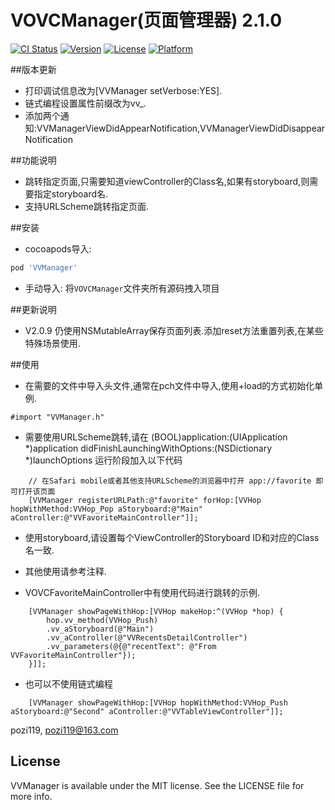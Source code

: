 # VOVCManager(页面管理器) 2.1.0

[![CI Status](http://img.shields.io/travis/pozi119/VVManager.svg?style=flat)](https://travis-ci.org/pozi119/VVManager)
[![Version](https://img.shields.io/cocoapods/v/VVManager.svg?style=flat)](http://cocoapods.org/pods/VVManager)
[![License](https://img.shields.io/cocoapods/l/VVManager.svg?style=flat)](http://cocoapods.org/pods/VVManager)
[![Platform](https://img.shields.io/cocoapods/p/VVManager.svg?style=flat)](http://cocoapods.org/pods/VVManager)

##版本更新
* 打印调试信息改为[VVManager setVerbose:YES].
* 链式编程设置属性前缀改为vv_.
* 添加两个通知:VVManagerViewDidAppearNotification,VVManagerViewDidDisappearNotification


##功能说明
* 跳转指定页面,只需要知道viewController的Class名,如果有storyboard,则需要指定storyboard名.
* 支持URLScheme跳转指定页面.

##安装
* cocoapods导入: 
```ruby
pod 'VVManager'
```
* 手动导入:
  将`VOVCManager`文件夹所有源码拽入项目

##更新说明
* V2.0.9 仍使用NSMutableArray保存页面列表.添加reset方法重置列表,在某些特殊场景使用.

##使用
* 在需要的文件中导入头文件,通常在pch文件中导入,使用+load的方式初始化单例.
```objc
#import "VVManager.h"
```
* 需要使用URLScheme跳转,请在 (BOOL)application:(UIApplication *)application didFinishLaunchingWithOptions:(NSDictionary *)launchOptions 运行阶段加入以下代码
```objc
    // 在Safari mobile或者其他支持URLScheme的浏览器中打开 app://favorite 即可打开该页面
    [VVManager registerURLPath:@"favorite" forHop:[VVHop hopWithMethod:VVHop_Pop aStoryboard:@"Main" aController:@"VVFavoriteMainController"]];
```

* 使用storyboard,请设置每个ViewController的Storyboard ID和对应的Class名一致.

* 其他使用请参考注释.

* VOVCFavoriteMainController中有使用代码进行跳转的示例.
```objc
    [VVManager showPageWithHop:[VVHop makeHop:^(VVHop *hop) {
        hop.vv_method(VVHop_Push)
        .vv_aStoryboard(@"Main")
        .vv_aController(@"VVRecentsDetailController")
        .vv_parameters(@{@"recentText": @"From VVFavoriteMainController"});
    }]];
```

* 也可以不使用链式编程
```objc
    [VVManager showPageWithHop:[VVHop hopWithMethod:VVHop_Push aStoryboard:@"Second" aController:@"VVTableViewController"]];
```

pozi119, pozi119@163.com

## License

VVManager is available under the MIT license. See the LICENSE file for more info.
